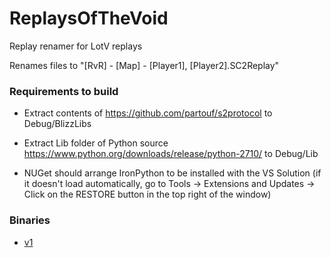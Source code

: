 # ReplaysOfTheVoid
Replay renamer for LotV replays

Renames files to "[RvR] - [Map] - [Player1], [Player2].SC2Replay"

### Requirements to build

* Extract contents of https://github.com/partouf/s2protocol to Debug/BlizzLibs

* Extract Lib folder of Python source https://www.python.org/downloads/release/python-2710/ to Debug/Lib

* NUGet should arrange IronPython to be installed with the VS Solution (if it doesn't load automatically, go to Tools -> Extensions and Updates -> Click on the RESTORE button in the top right of the window)


### Binaries

* [v1](https://www.dropbox.com/s/dnxgruya3vgc5rt/ReplaysOfTheVoid_v1.zip?dl=0)

